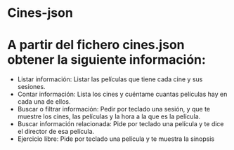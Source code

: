 # Cines-json
# A partir del fichero cines.json obtener la siguiente información:

  * Listar información: Listar las películas que tiene cada cine y sus sesiones.
  * Contar información: Lista los cines y cuéntame cuantas películas hay en cada una de ellos.
  * Buscar o filtrar información: Pedir por teclado una sesión, y que te muestre los cines, las películas y la hora a la que es               la película.
  * Buscar información relacionada: Pide por teclado una película y te dice el director de esa película.
  * Ejercicio libre: Pide por teclado una película y te muestra la sinopsis
